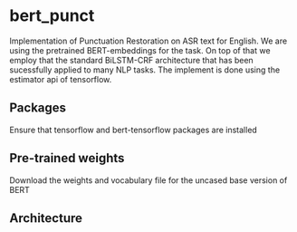 # bert_punct
Implementation of Punctuation Restoration on ASR text for English. We are using the pretrained BERT-embeddings for the task. On top of that we employ that the standard BiLSTM-CRF architecture that has been sucessfully applied to many NLP tasks. The implement is done using the estimator api of tensorflow.

## Packages
Ensure that tensorflow and bert-tensorflow packages are installed

## Pre-trained weights
Download the weights and vocabulary file for the uncased base version of BERT 

## Architecture





